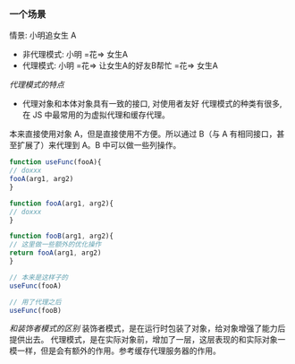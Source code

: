 ### 一个场景
情景: 小明追女生 A
* 非代理模式: 小明 =花=> 女生A
* 代理模式: 小明 =花=> 让女生A的好友B帮忙 =花=> 女生A


*代理模式的特点*
* 代理对象和本体对象具有一致的接口, 对使用者友好
代理模式的种类有很多, 在 JS 中最常用的为虚拟代理和缓存代理。

本来直接使用对象 A，但是直接使用不方便。所以通过 B（与 A 有相同接口，甚至扩展了）来代理到 A。B 中可以做一些列操作。

```javascript
function useFunc(fooA){
// doxxx
fooA(arg1, arg2)
}

function fooA(arg1, arg2){
// doxxx
}

function fooB(arg1, arg2){
// 这里做一些额外的优化操作
return fooA(arg1, arg2)
}

// 本来是这样子的
useFunc(fooA)

// 用了代理之后
useFunc(fooB)
```


*和装饰者模式的区别*
装饰者模式，是在运行时包装了对象，给对象增强了能力后提供出去。
代理模式，是在实际对象前，增加了一层，这层表现的和实际对象一模一样，但是会有额外的作用。参考缓存代理服务器的作用。